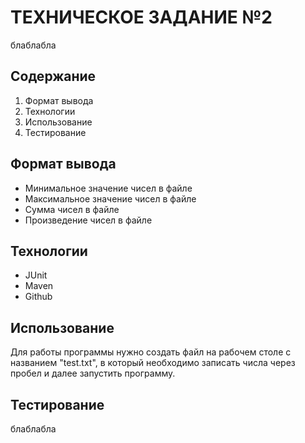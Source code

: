# ТЕХНИЧЕСКОЕ ЗАДАНИЕ №2
блаблабла
## Содержание
1. Формат вывода
2. Технологии
3. Использование
4. Тестирование
## Формат вывода
* Минимальное значение чисел в файле
* Максимальное значение чисел в файле
* Сумма чисел в файле
* Произведение чисел в файле
## Технологии
* JUnit
* Maven
* Github
## Использование
Для работы программы нужно создать файл на рабочем столе с названием "test.txt", в который необходимо записать числа через пробел и далее запустить программу.
## Тестирование
блаблабла



